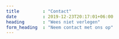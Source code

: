 ```yaml
---
title         : "Contact"
date          : 2019-12-23T20:17:01+06:00
heading       : "Wees niet verlegen"
form_heading  : "Neem contact met ons op"
---
```


